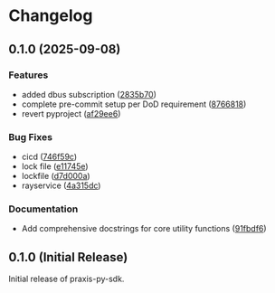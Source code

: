 # Changelog

## 0.1.0 (2025-09-08)


### Features

* added dbus subscription ([2835b70](https://github.com/prxs-ai/praxis-py-sdk/commit/2835b700ef2d173596f9dd633d313864d50a41d0))
* complete pre-commit setup per DoD requirement ([8766818](https://github.com/prxs-ai/praxis-py-sdk/commit/876681840f5a7d5297cc1f8849c4d7d529909afa))
* revert pyproject ([af29ee6](https://github.com/prxs-ai/praxis-py-sdk/commit/af29ee6d13aaa0f2de262ceedddea47e7b398926))


### Bug Fixes

* cicd ([746f59c](https://github.com/prxs-ai/praxis-py-sdk/commit/746f59c2ec282417883b589994b9b4189d1e229c))
* lock file ([e11745e](https://github.com/prxs-ai/praxis-py-sdk/commit/e11745ed4237c9c1ced416cd3348c07729ad3eaf))
* lockfile ([d7d000a](https://github.com/prxs-ai/praxis-py-sdk/commit/d7d000a4ea97934d876fb99212d181e143c9c619))
* rayservice ([4a315dc](https://github.com/prxs-ai/praxis-py-sdk/commit/4a315dcc6b668dcd2412599dc469943ba5352aca))


### Documentation

* Add comprehensive docstrings for core utility functions ([91fbdf6](https://github.com/prxs-ai/praxis-py-sdk/commit/91fbdf6ad23fac9deb08757ed5a722d854c1d892))

## 0.1.0 (Initial Release)

Initial release of praxis-py-sdk.
